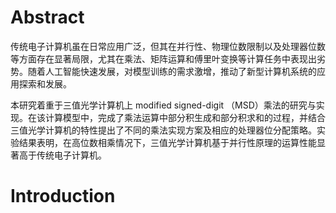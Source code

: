 # Abstract

传统电子计算机虽在日常应用广泛，但其在并行性、物理位数限制以及处理器位数等方面存在显著局限，尤其在乘法、矩阵运算和傅里叶变换等计算任务中表现出劣势。随着人工智能快速发展，对模型训练的需求激增，推动了新型计算机系统的应用探索和发展。

本研究着重于三值光学计算机上 modified signed-digit （MSD）乘法的研究与实现。在该计算模型中，完成了乘法运算中部分积生成和部分积求和的过程，并结合三值光学计算机的特性提出了不同的乘法实现方案及相应的处理器位分配策略。实验结果表明，在高位数相乘情况下，三值光学计算机基于并行性原理的运算性能显著高于传统电子计算机。

# Introduction

